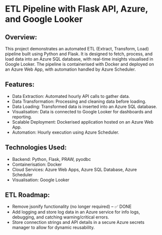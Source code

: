 # ETL Pipeline with Flask API, Azure, and Google Looker
## Overview:
This project demonstrates an automated ETL (Extract, Transform, Load) pipeline built using Python and Flask. It is designed to fetch, process, and load data into an Azure SQL database, with real-time insights visualised in Google Looker. The pipeline is containerised with Docker and deployed on an Azure Web App, with automation handled by Azure Scheduler.

## Features:
- Data Extraction: Automated hourly API calls to gather data.
- Data Transformation: Processing and cleaning data before loading.
- Data Loading: Transformed data is inserted into an Azure SQL database.
- Visualisation: Data is connected to Google Looker for dashboards and reporting.
- Scalable Deployment: Dockerised application hosted on an Azure Web App.
- Automation: Hourly execution using Azure Scheduler.

## Technologies Used:
- Backend: Python, Flask, PRAW, pyodbc
- Containerisation: Docker
- Cloud Services: Azure Web Apps, Azure SQL Database, Azure Scheduler
- Visualisation: Google Looker

## ETL Roadmap:
- Remove jsonify functionality (no longer required) – ✅ DONE
- Add logging and store log data in an Azure service for info logs, debugging, and catching warning/critical errors.
- Store connection strings and API details in a secure Azure secrets manager to allow for dynamic reusability.
